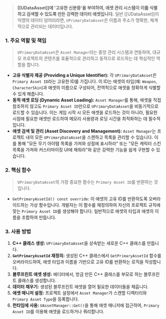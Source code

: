 
> **[[UDataAsset]]에 '고유한 신분증'을 부여하여, 애셋 관리 시스템이 이를 식별하고 검색할 수 있도록 만든 강력한 데이터 애셋입니다.** 일반 [[UDataAsset]]이 익명의 데이터 덩어리라면, `UPrimaryDataAsset`은 이름과 주소가 명확한, 체계적으로 관리되는 데이터입니다.

### **1. 주요 역할 및 책임**
> `UPrimaryDataAsset`은 `Asset Manager`라는 중앙 관리 시스템과 연동하여, 대규모 프로젝트의 콘텐츠를 효율적으로 관리하고 동적으로 로드하는 데 핵심적인 역할을 합니다.
* **고유 식별자 제공 (Providing a Unique Identifier):**
    각 `UPrimaryDataAsset`은 `Primary Asset ID`라는 고유한 ID를 가집니다. 이 ID는 애셋의 타입(예: `Weapon`, `CharacterSkin`)과 애셋의 이름으로 구성되어, 전역적으로 애셋을 정확하게 식별할 수 있게 해줍니다.
* **동적 애셋 로딩 (Dynamic Asset Loading):**
    `Asset Manager`를 통해, 애셋을 직접 참조하지 않고도 `Primary Asset ID`만으로 `UPrimaryDataAsset`을 비동기적으로 로드할 수 있습니다. 이는 게임 시작 시 모든 애셋을 로드하는 것이 아니라, 필요한 시점에 필요한 애셋만 로드하여 메모리 사용량과 로딩 시간을 최적화하는 데 필수적입니다.
* **애셋 검색 및 관리 (Asset Discovery and Management):**
    `Asset Manager`는 프로젝트 내의 모든 `UPrimaryDataAsset`을 스캔하고 목록을 관리할 수 있습니다. 이를 통해 "모든 무기 아이템 목록을 가져와 상점에 표시하라" 또는 "모든 캐릭터 스킨 목록을 가져와 커스터마이징 UI에 채워라"와 같은 강력한 기능을 쉽게 구현할 수 있습니다.

### **2. 핵심 함수**
> `UPrimaryDataAsset`의 가장 중요한 함수는 `Primary Asset ID`를 반환하는 것입니다.
* `GetPrimaryAssetId() const override`:
    이 애셋의 고유 ID를 반환하도록 오버라이드하는 가상 함수입니다. 개발자는 이 함수를 재정의하여 자신의 프로젝트 규칙에 맞는 `Primary Asset ID`를 생성해야 합니다. 일반적으로 애셋의 타입과 애셋의 이름을 조합하여 만듭니다.

### **3. 사용 방법**
1. **C++ 클래스 생성:** `UPrimaryDataAsset`을 상속받는 새로운 C++ 클래스를 만듭니다.
2. **`GetPrimaryAssetId` 재정의:** 생성된 C++ 클래스에서 `GetPrimaryAssetId` 함수를 오버라이드하여, 애셋 타입과 이름을 기반으로 고유 ID를 반환하는 로직을 작성합니다.
3. **블루프린트 애셋 생성:** 에디터에서, 방금 만든 C++ 클래스를 부모로 하는 블루프린트 클래스를 생성합니다.
4. **데이터 채우기:** 생성된 블루프린트 애셋을 열어 필요한 데이터들을 채웁니다.
5. **애셋 매니저 설정:** 프로젝트 설정에서 `Asset Manager`가 스캔할 디렉터리와 `Primary Asset Type`을 등록합니다.
6. **런타임에 사용:** `UAssetManager::Get()`을 통해 애셋 매니저에 접근하여, `Primary Asset ID`를 이용해 애셋을 로드하거나 쿼리합니다.
